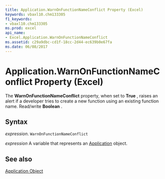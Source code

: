 ```yaml
---
title: Application.WarnOnFunctionNameConflict Property (Excel)
keywords: vbaxl10.chm133305
f1_keywords:
- vbaxl10.chm133305
ms.prod: excel
api_name:
- Excel.Application.WarnOnFunctionNameConflict
ms.assetid: c29a9dbc-cd1f-18cc-2d44-ec639b0e67fa
ms.date: 06/08/2017
---
```



# Application.WarnOnFunctionNameConflict Property (Excel)

The  **WarnOnFunctionNameConflict** property, when set to **True** , raises an alert if a developer tries to create a new function using an existing function name. Read/write **Boolean** .


## Syntax

 _expression_. `WarnOnFunctionNameConflict`

 _expression_ A variable that represents an [Application](Excel.Application-graph-property.md) object.


## See also


[Application Object](Excel.Application(object).md)

